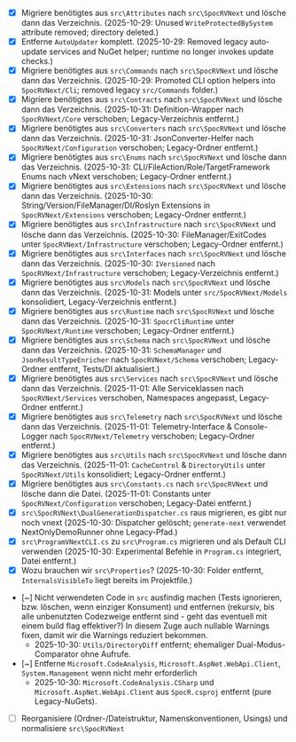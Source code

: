- [x] Migriere benötigtes aus `src\Attributes` nach `src\SpocRVNext` und lösche dann das Verzeichnis. (2025-10-29: Unused `WriteProtectedBySystem` attribute removed; directory deleted.)
- [x] Entferne `AutoUpdater` komplett. (2025-10-29: Removed legacy auto-update services and NuGet helper; runtime no longer invokes update checks.)
- [x] Migriere benötigtes aus `src\Commands` nach `src\SpocRVNext` und lösche dann das Verzeichnis. (2025-10-29: Promoted CLI option helpers into `SpocRVNext/Cli`; removed legacy `src/Commands` folder.)
- [x] Migriere benötigtes aus `src\Contracts` nach `src\SpocRVNext` und lösche dann das Verzeichnis. (2025-10-31: Definition-Wrapper nach `SpocRVNext/Core` verschoben; Legacy-Verzeichnis entfernt.)
- [x] Migriere benötigtes aus `src\Converters` nach `src\SpocRVNext` und lösche dann das Verzeichnis. (2025-10-31: JsonConverter-Helfer nach `SpocRVNext/Configuration` verschoben; Legacy-Ordner entfernt.)
- [x] Migriere benötigtes aus `src\Enums` nach `src\SpocRVNext` und lösche dann das Verzeichnis. (2025-10-31: CLI/FileAction/Role/TargetFramework Enums nach vNext verschoben; Legacy-Ordner entfernt.)
- [x] Migriere benötigtes aus `src\Extensions` nach `src\SpocRVNext` und lösche dann das Verzeichnis. (2025-10-30: String/Version/FileManager/DI/Roslyn Extensions in `SpocRVNext/Extensions` verschoben; Legacy-Ordner entfernt.)
- [x] Migriere benötigtes aus `src\Infrastructure` nach `src\SpocRVNext` und lösche dann das Verzeichnis. (2025-10-30: FileManager/ExitCodes unter `SpocRVNext/Infrastructure` verschoben; Legacy-Ordner entfernt.)
- [x] Migriere benötigtes aus `src\Interfaces` nach `src\SpocRVNext` und lösche dann das Verzeichnis. (2025-10-30: `IVersioned` nach `SpocRVNext/Infrastructure` verschoben; Legacy-Verzeichnis entfernt.)
- [x] Migriere benötigtes aus `src\Models` nach `src\SpocRVNext` und lösche dann das Verzeichnis. (2025-10-31: Models unter `src/SpocRVNext/Models` konsolidiert, Legacy-Verzeichnis entfernt.)
- [x] Migriere benötigtes aus `src\Runtime` nach `src\SpocRVNext` und lösche dann das Verzeichnis. (2025-10-31: `SpocrCliRuntime` unter `SpocRVNext/Runtime` verschoben; Legacy-Ordner entfernt.)
- [x] Migriere benötigtes aus `src\Schema` nach `src\SpocRVNext` und lösche dann das Verzeichnis. (2025-10-31: `SchemaManager` und `JsonResultTypeEnricher` nach `SpocRVNext/Schema` verschoben; Legacy-Ordner entfernt, Tests/DI aktualisiert.)
- [x] Migriere benötigtes aus `src\Services` nach `src\SpocRVNext` und lösche dann das Verzeichnis. (2025-11-01: Alle Serviceklassen nach `SpocRVNext/Services` verschoben, Namespaces angepasst, Legacy-Ordner entfernt.)
- [x] Migriere benötigtes aus `src\Telemetry` nach `src\SpocRVNext` und lösche dann das Verzeichnis. (2025-11-01: Telemetry-Interface & Console-Logger nach `SpocRVNext/Telemetry` verschoben; Legacy-Ordner entfernt.)
- [x] Migriere benötigtes aus `src\Utils` nach `src\SpocRVNext` und lösche dann das Verzeichnis. (2025-11-01: `CacheControl` & `DirectoryUtils` unter `SpocRVNext/Utils` konsolidiert; Legacy-Ordner entfernt.)
- [x] Migriere benötigtes aus `src\Constants.cs` nach `src\SpocRVNext` und lösche dann die Datei. (2025-11-01: Constants unter `SpocRVNext/Configuration` verschoben; Legacy-Datei entfernt.)
- [x] `src\SpocRVNext\DualGenerationDispatcher.cs` raus migrieren, es gibt nur noch vnext (2025-10-30: Dispatcher gelöscht; `generate-next` verwendet NextOnlyDemoRunner ohne Legacy-Pfad.)
- [x] `src\ProgramVNextCLI.cs` zu `src\Program.cs` migrieren und als Default CLI verwenden (2025-10-30: Experimental Befehle in `Program.cs` integriert, Datei entfernt.)
- [x] Wozu brauchen wir `src\Properties`? (2025-10-30: Folder entfernt, `InternalsVisibleTo` liegt bereits im Projektfile.)
- [~] Nicht verwendeten Code in `src` ausfindig machen (Tests ignorieren, bzw. löschen, wenn einziger Konsument) und entfernen (rekursiv, bis alle unbenutzten Codezweige entfernt sind - geht das eventuell mit einem build flag effektiver?) In diesem Zuge auch nullable Warnings fixen, damit wir die Warnings reduziert bekommen.
	- 2025-10-30: `Utils/DirectoryDiff` entfernt; ehemaliger Dual-Modus-Comparator ohne Aufrufe.
- [~] Entferne `Microsoft.CodeAnalysis`, `Microsoft.AspNet.WebApi.Client`, `System.Management` wenn nicht mehr erforderlich
	- 2025-10-30: `Microsoft.CodeAnalysis.CSharp` und `Microsoft.AspNet.WebApi.Client` aus `SpocR.csproj` entfernt (pure Legacy-NuGets).
- [ ] Reorganisiere (Ordner-/Dateistruktur, Namenskonventionen, Usings) und normalisiere `src\SpocRVNext`
